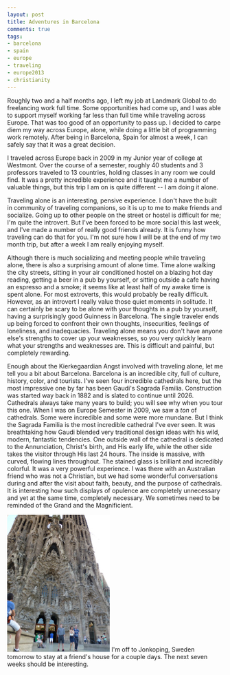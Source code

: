 ```yaml
---
layout: post
title: Adventures in Barcelona
comments: true
tags:
- barcelona
- spain
- europe
- traveling
- europe2013
- christianity
---
```

Roughly two and a half months ago, I left my job at Landmark Global to do freelancing work full time. Some opportunities had come up, and I was able to support myself working far less than full time while traveling across Europe. That was too good of an opportunity to pass up. I decided to carpe diem my way across Europe, alone, while doing a little bit of programming work remotely. After being in Barcelona, Spain for almost a week, I can safely say that it was a great decision.

I traveled across Europe back in 2009 in my Junior year of college at Westmont. Over the course of a semester, roughly 40 students and 3 professors traveled to 13 countries, holding classes in any room we could find. It was a pretty incredible experience and it taught me a number of valuable things, but this trip I am on is quite different -- I am doing it alone.

Traveling alone is an interesting, pensive experience. I don't have the built in community of traveling companions, so it is up to me to make friends and socialize. Going up to other people on the street or hostel is difficult for me; I'm quite the introvert. But I've been forced to be more social this last week, and I've made a number of really good friends already. It is funny how traveling can do that for you. I'm not sure how I will be at the end of my two month trip, but after a week I am really enjoying myself.

Although there is much socializing and meeting people while traveling alone, there is also a surprising amount of alone time. Time alone walking the city streets, sitting in your air conditioned hostel on a blazing hot day reading, getting a beer in a pub by yourself, or sitting outside a cafe having an espresso and a smoke; it seems like at least half of my awake time is spent alone. For most extroverts, this would probably be really difficult. However, as an introvert I really value those quiet moments in solitude. It can certainly be scary to be alone with your thoughts in a pub by yourself, having a surprisingly good Guinness in Barcelona. The single traveler ends up being forced to confront their own thoughts, insecurities, feelings of loneliness, and inadequacies. Traveling alone means you don't have anyone else's strengths to cover up your weaknesses, so you very quickly learn what your strengths and weaknesses are. This is difficult and painful, but completely rewarding.

Enough about the Kierkegaardian Angst involved with traveling alone, let me tell you a bit about Barcelona. Barcelona is an incredible city, full of culture, history, color, and tourists. I've seen four incredible cathedrals here, but the most impressive one by far has been Gaudi's Sagrada Familia. Construction was started way back in 1882 and is slated to continue until 2026. Cathedrals always take many years to build; you will see why when you tour this one. When I was on Europe Semester in 2009, we saw a _ton_ of cathedrals. Some were incredible and some were more mundane. But I think the Sagrada Familia is the most incredible cathedral I've ever seen. It was breathtaking how Gaudi blended very traditional design ideas with his wild, modern, fantastic tendencies. One outside wall of the cathedral is dedicated to the Annunciation, Christ's birth, and His early life, while the other side takes the visitor through His last 24 hours. The inside is massive, with curved, flowing lines throughout. The stained glass is brilliant and incredibly colorful. It was a very powerful experience. I was there with an Australian friend who was not a Christian, but we had some wonderful conversations during and after the visit about faith, beauty, and the purpose of cathedrals. It is interesting how such displays of opulence are completely unnecessary and yet at the same time, completely necessary. We sometimes need to be reminded of the Grand and the Magnificient.

<a href="/img/full/sagrada_familia_outside.jpg"><img alt="Outside wall of Sagrada Familia" src="/img/thumb/sagrada_familia_outside.jpg" height="318" width="239" /></a>
I'm off to Jonkoping, Sweden tomorrow to stay at a friend's house for a couple days. The next seven weeks should be interesting.
